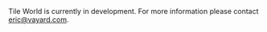Tile World is currently in development. For more information please contact <a href="mailto:eric@vayard.com">eric@vayard.com</a>.
